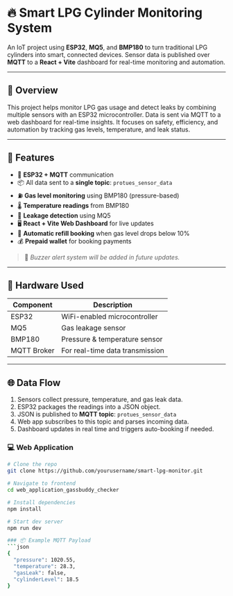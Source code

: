 # 🔥 Smart LPG Cylinder Monitoring System

An IoT project using **ESP32**, **MQ5**, and **BMP180** to turn traditional LPG cylinders into smart, connected devices. Sensor data is published over **MQTT** to a **React + Vite** dashboard for real-time monitoring and automation.

---

## 📌 Overview

This project helps monitor LPG gas usage and detect leaks by combining multiple sensors with an ESP32 microcontroller. Data is sent via MQTT to a web dashboard for real-time insights. It focuses on safety, efficiency, and automation by tracking gas levels, temperature, and leak status.

---

## 🧠 Features

- 📡 **ESP32 + MQTT** communication
- 📦 All data sent to a **single topic**: `protues_sensor_data`
- ⛽ **Gas level monitoring** using BMP180 (pressure-based)
- 🌡️ **Temperature readings** from BMP180
- 🚨 **Leakage detection** using MQ5
- 🖥️ **React + Vite Web Dashboard** for live updates
- 🔁 **Automatic refill booking** when gas level drops below 10%
- 💰 **Prepaid wallet** for booking payments

> 🔔 *Buzzer alert system will be added in future updates.*

---

## 🧰 Hardware Used

| Component      | Description                        |
|----------------|------------------------------------|
| ESP32          | WiFi-enabled microcontroller       |
| MQ5            | Gas leakage sensor                 |
| BMP180         | Pressure & temperature sensor      |
| MQTT Broker    | For real-time data transmission    |

---

## 🌐 Data Flow

1. Sensors collect pressure, temperature, and gas leak data.
2. ESP32 packages the readings into a JSON object.
3. JSON is published to **MQTT topic**: `protues_sensor_data`
4. Web app subscribes to this topic and parses incoming data.
5. Dashboard updates in real time and triggers auto-booking if needed.

### 💻 Web Application

```bash
# Clone the repo
git clone https://github.com/yourusername/smart-lpg-monitor.git

# Navigate to frontend
cd web_application_gassbuddy_checker

# Install dependencies
npm install

# Start dev server
npm run dev

### 📦 Example MQTT Payload
```json
{
  "pressure": 1020.55,
  "temperature": 28.3,
  "gasLeak": false,
  "cylinderLevel": 18.5
}
